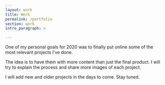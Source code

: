 ```yaml
---
layout: work
title: Work
permalink: /portfolio
section: work
intro_paragraph: >

---
```


One of my personal goals for 2020 was to finally put online some of the most relevant projects I've done.

The idea is to have them with more content than just the final product. I will try to explain the process and share more images of each project.

I will add new and older projects in the days to come. Stay tuned.
